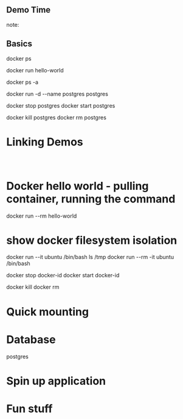 ## Demo Time

note:

## Basics

docker ps

docker run hello-world

docker ps -a


docker run -d --name postgres postgres

docker stop postgres
docker start postgres

docker kill postgres
docker rm postgres

# Linking Demos


# Docker hello world - pulling container, running the command
docker run --rm hello-world

# show docker filesystem isolation

docker run --it ubuntu /bin/bash
ls /tmp
docker run --rm -it ubuntu /bin/bash

docker stop docker-id
docker start docker-id


docker kill
docker rm

# Quick mounting


# Database
postgres

# Spin up application


# Fun stuff
